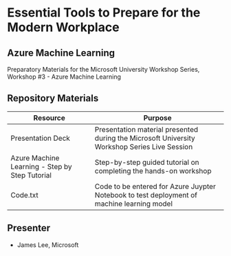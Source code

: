 # Essential Tools to Prepare for the Modern Workplace
## Azure Machine Learning
Preparatory Materials for the Microsoft University Workshop Series, Workshop #3 - Azure Machine Learning

## Repository Materials

| **Resource** | **Purpose** |
| ------------- | ------------- |
| Presentation Deck| Presentation material presented during the Microsoft University Workshop Series Live Session |
| Azure Machine Learning - Step by Step Tutorial | Step-by-step guided tutorial on completing the hands-on workshop |
| Code.txt | Code to be entered for Azure Juypter Notebook to test deployment of machine learning model |

## Presenter
* James Lee, Microsoft
